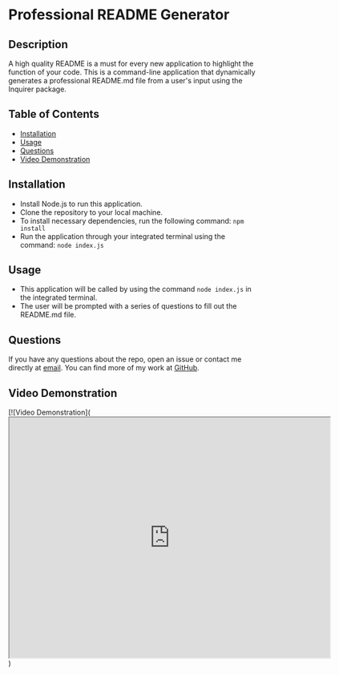 # Professional README Generator

## Description

A high quality README is a must for every new application to highlight the function of your code. This is a command-line application that dynamically generates a professional README.md file from a user's input using the Inquirer package.

## Table of Contents

- [Installation](#installation)
- [Usage](#usage)
- [Questions](#questions)
- [Video Demonstration](#video-demonstration)

## Installation

- Install Node.js to run this application.
- Clone the repository to your local machine.
- To install necessary dependencies, run the following command: `npm install`
- Run the application through your integrated terminal using the command: `node index.js`

## Usage

- This application will be called by using the command `node index.js` in the integrated terminal.
- The user will be prompted with a series of questions to fill out the README.md file.

## Questions

If you have any questions about the repo, open an issue or contact me directly at [email](mailto:jesus.orduno@gmail.com). You can find more of my work at [GitHub](https://www.github.com/jesusorduno).

## Video Demonstration

[![Video Demonstration](<iframe src="https://drive.google.com/file/d/1C1qOJSZctMoIbGC8ZBm5dMAFj27ZpvSz/preview" width="640" height="480"></iframe>)
